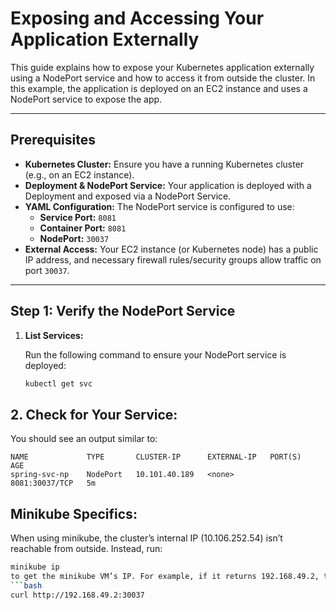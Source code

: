 # Exposing and Accessing Your Application Externally

This guide explains how to expose your Kubernetes application externally using a NodePort service and how to access it from outside the cluster. In this example, the application is deployed on an EC2 instance and uses a NodePort service to expose the app.

---

## Prerequisites

- **Kubernetes Cluster:** Ensure you have a running Kubernetes cluster (e.g., on an EC2 instance).
- **Deployment & NodePort Service:** Your application is deployed with a Deployment and exposed via a NodePort Service.
- **YAML Configuration:** The NodePort service is configured to use:
  - **Service Port:** `8081`
  - **Container Port:** `8081`
  - **NodePort:** `30037`
- **External Access:** Your EC2 instance (or Kubernetes node) has a public IP address, and necessary firewall rules/security groups allow traffic on port `30037`.

---

## Step 1: Verify the NodePort Service

1. **List Services:**

   Run the following command to ensure your NodePort service is deployed:
   ```bash
   kubectl get svc

## 2. Check for Your Service:

You should see an output similar to:

```
NAME             TYPE       CLUSTER-IP      EXTERNAL-IP   PORT(S)          AGE
spring-svc-np    NodePort   10.101.40.189   <none>        8081:30037/TCP   5m
```

## Minikube Specifics:

When using minikube, the cluster’s internal IP (10.106.252.54) isn’t reachable from outside. Instead, run:
```bash
minikube ip
to get the minikube VM’s IP. For example, if it returns 192.168.49.2, then you should access your service at:
```bash 
curl http://192.168.49.2:30037